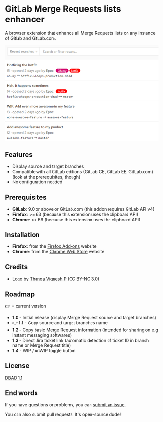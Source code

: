 # GitLab Merge Requests lists enhancer

A browser extension that enhance all Merge Requests lists on any instance of Gitlab and GitLab.com.

<p align="center">
  <img src="screenshot.png">
</p>

## Features

  - Display source and target branches
  - Compatible with all GitLab editions (GitLab CE, GitLab EE, GitLab.com) (look at the prerequisites, though)
  - No configuration needed

## Prerequisites

  - **GitLab**: 9.0 or above or GitLab.com (this addon requires GitLab API v4)
  - **Firefox**: >= 63 (because this extension uses the clipboard API)
  - **Chrome**: >= 66 (because this extension uses the clipboard API)

## Installation

  - **Firefox**: from the [Firefox Add-ons](https://addons.mozilla.org/en-US/firefox/addon/gitlab-mrs-lists-enhancer/) website
  - **Chrome**: from the [Chrome Web Store](https://chrome.google.com/webstore/detail/gitlab-merge-requests-lis/emiefdjcbfjkaofipmdcflcddcchmdkf) website

## Credits

  - Logo by [Thanga Vignesh P](https://www.iconfinder.com/icons/5402348/add_list_playlist_icon) (CC BY-NC 3.0)

## Roadmap

👉 = current version

  - **1.0** - Initial release (display Merge Request source and target branches)
  - 👉 **1.1** - Copy source and target branches name
  - **1.2** - Copy basic Merge Request information (intended for sharing on e.g instant messaging softwares)
  - **1.3** - Direct Jira ticket link (automatic detection of ticket ID in branch name or Merge Request title)
  - **1.4** - WIP / unWIP toggle button

## License

[DBAD 1.1](LICENSE.md)

## End words

If you have questions or problems, you can [submit an issue](https://github.com/EpocDotFr/gitlab-merge-requests-lists-enhancer/issues).

You can also submit pull requests. It's open-source dude!
